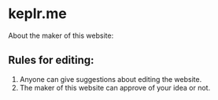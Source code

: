 # keplr.me
About the maker of this website:

## Rules for editing:

1. Anyone can give suggestions about editing the website.
2. The maker of this website can approve of your idea or not.
